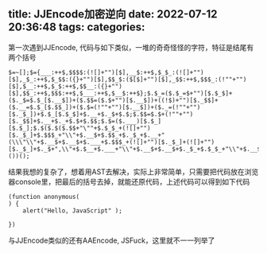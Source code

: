 title: JJEncode加密逆向
date: 2022-07-12 20:36:48
tags:
categories:
---
第一次遇到JJEncode, 代码与如下类似，一堆的奇奇怪怪的字符，特征是结尾有两个括号

```
$=~[];$={___:++$,$$$$:(![]+"")[$],__$:++$,$_$_:(![]+"")[$],_$_:++$,$_$$:({}+"")[$],$$_$:($[$]+"")[$],_$$:++$,$$$_:(!""+"")[$],$__:++$,$_$:++$,$$__:({}+"")[$],$$_:++$,$$$:++$,$___:++$,$__$:++$};$.$_=($.$_=$+"")[$.$_$]+($._$=$.$_[$.__$])+($.$$=($.$+"")[$.__$])+((!$)+"")[$._$$]+($.__=$.$_[$.$$_])+($.$=(!""+"")[$.__$])+($._=(!""+"")[$._$_])+$.$_[$.$_$]+$.__+$._$+$.$;$.$$=$.$+(!""+"")[$._$$]+$.__+$._+$.$+$.$$;$.$=($.___)[$.$_][$.$_];$.$($.$($.$$+"\""+$.$_$_+(![]+"")[$._$_]+$.$$$_+"\\"+$.__$+$.$$_+$._$_+$.__+"(\\\"\\"+$.__$+$.__$+$.___+$.$$$_+(![]+"")[$._$_]+(![]+"")[$._$_]+$._$+",\\"+$.$__+$.___+"\\"+$.__$+$.__$+$._$_+$.$_$_+"\\"+$.__$+$.$$_+$.$$_+$.$_$_+"\\"+$.__$+$._$_+$._$$+$.$$__+"\\"+$.__$+$.$$_+$._$_+"\\"+$.__$+$.$_$+$.__$+"\\"+$.__$+$.$$_+$.___+$.__+"\\\"\\"+$.$__+$.___+");\\"+$.__$+$._$_+"\\"+$.__$+$.__$+"\\"+$.__$+$.__$+"\\"+$.__$+$.__$+"\"")())();
```
结果我想的复杂了，想着用AST去解决，实际上非常简单，只需要把代码放在浏览器console里，把最后的括号去掉，就能还原代码，上述代码可以得到如下代码
```
(function anonymous(
) {
	alert("Hello, JavaScript" );
			
})
```
与JJEncode类似的还有AAEncode, JSFuck，这里就不一一列举了
